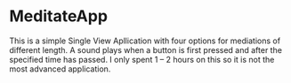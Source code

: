 # MeditateApp
This is a simple Single View Apllication with four options for mediations of different length.
A sound plays when a button is first pressed and after the specified time has passed.
I only spent 1 – 2 hours on this so it is not the most advanced application.

